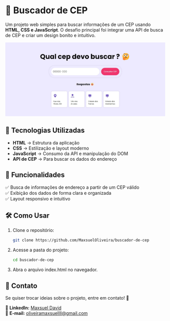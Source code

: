 # 🏡 Buscador de CEP  

Um projeto web simples para buscar informações de um CEP usando **HTML, CSS e JavaScript**. O desafio principal foi integrar uma API de busca de CEP e criar um design bonito e intuitivo.  

![Preview do Projeto](./screenshot.jpeg)  

## 🚀 Tecnologias Utilizadas  

- **HTML** → Estrutura da aplicação  
- **CSS** → Estilização e layout moderno  
- **JavaScript** → Consumo da API e manipulação do DOM  
- **API de CEP** → Para buscar os dados do endereço  

## 🎯 Funcionalidades  

✅ Busca de informações de endereço a partir de um CEP válido  
✅ Exibição dos dados de forma clara e organizada  
✅ Layout responsivo e intuitivo  

## 🛠️ Como Usar  

1. Clone o repositório:  

   ```bash
   git clone https://github.com/MaxsuelOliveira/buscador-de-cep
   ```

2. Acesse a pasta do projeto:

    ```bash
    cd buscador-de-cep
    ```

3. Abra o arquivo index.html no navegador.

## 📩 Contato

Se quiser trocar ideias sobre o projeto, entre em contato! 🚀

🔗 **LinkedIn:** [Maxsuel David](https://www.linkedin.com/in/maxsuel-david-00b0a734b/)  
📧 **E-mail:** [oliveiramaxsuellll@gmail.com](mailto://oliveiramaxsuellll@gmail.com)